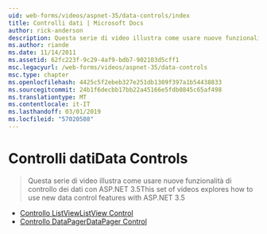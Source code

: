 ```yaml
---
uid: web-forms/videos/aspnet-35/data-controls/index
title: Controlli dati | Microsoft Docs
author: rick-anderson
description: Questa serie di video illustra come usare nuove funzionalità di controllo dei dati con ASP.NET 3.5
ms.author: riande
ms.date: 11/14/2011
ms.assetid: 62fc223f-9c29-4af9-bdb7-902103d5cff1
msc.legacyurl: /web-forms/videos/aspnet-35/data-controls
msc.type: chapter
ms.openlocfilehash: 4425c5f2ebeb327e251db1309f397a1b54438833
ms.sourcegitcommit: 24b1f6decbb17bb22a45166e5fdb0845c65af498
ms.translationtype: MT
ms.contentlocale: it-IT
ms.lasthandoff: 03/01/2019
ms.locfileid: "57020508"
---
```

<a name="data-controls"></a><span data-ttu-id="5031f-103">Controlli dati</span><span class="sxs-lookup"><span data-stu-id="5031f-103">Data Controls</span></span>
====================
> <span data-ttu-id="5031f-104">Questa serie di video illustra come usare nuove funzionalità di controllo dei dati con ASP.NET 3.5</span><span class="sxs-lookup"><span data-stu-id="5031f-104">This set of videos explores how to use new data control features with ASP.NET 3.5</span></span>


- [<span data-ttu-id="5031f-105">Controllo ListView</span><span class="sxs-lookup"><span data-stu-id="5031f-105">ListView Control</span></span>](the-listview-control.md)
- [<span data-ttu-id="5031f-106">Controllo DataPager</span><span class="sxs-lookup"><span data-stu-id="5031f-106">DataPager Control</span></span>](the-datapager-control.md)
